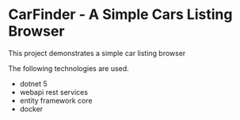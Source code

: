 # CarFinder - A Simple Cars Listing Browser

This project demonstrates a simple car listing browser

The following technologies are used.
* dotnet 5
* webapi rest services
* entity framework core
* docker

